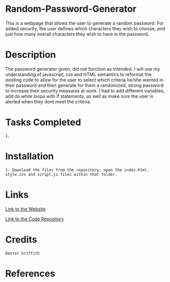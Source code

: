 # Random-Password-Generator

This is a webpage that allows the user to generate a random password. For added security, the user defines which characters they wish to choose, and just how many overall characters they wish to have in the password. 

# Description   

The password generator given, did not function as intended. I will use my understanding of javascript, css and HTML semantics to reformat the existing code to allow for the user to select which criteria he/she wanted in their password and then generate for them a randomized, strong password to increase their security measures at work. I had to add different variables, add do while loops with if statements, as well as make sure the user is alerted when they dont meet the criteria. 

# Tasks Completed

    1. 

# Installation

    1. Download the files from the repository, open the index.html, style.css and script.js files within that folder. 

# Links 

[Link to the Website]()

[Link to the Code Repository](https://github.com/DexterLGriffith/Random-Password-Generator)

# Credits 

    Dexter Griffith

# References

